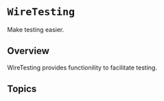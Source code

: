 # ``WireTesting``

Make testing easier.

## Overview

WireTesting provides functionility to facilitate testing.

## Topics
